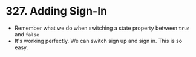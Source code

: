 # 327. Adding Sign-In
- Remember what we do when switching a state property between `true` and `false`
- It's working perfectly. We can switch sign up and sign in. This is so easy.